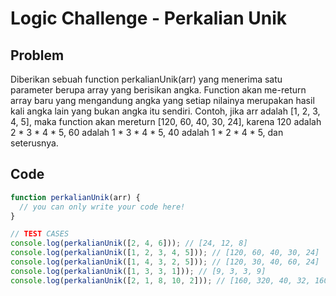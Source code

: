 # Logic Challenge - Perkalian Unik

## Problem

Diberikan sebuah function perkalianUnik(arr) yang menerima satu parameter berupa array yang berisikan angka. Function akan me-return array baru yang mengandung angka yang setiap nilainya merupakan hasil kali angka lain yang bukan angka itu sendiri. Contoh, jika arr adalah [1, 2, 3, 4, 5], maka function akan mereturn [120, 60, 40, 30, 24], karena 120 adalah 2 * 3 * 4 * 5, 60 adalah 1 * 3 * 4 * 5, 40 adalah 1 * 2 * 4 * 5, dan seterusnya.

## Code

```JavaScript
function perkalianUnik(arr) {
  // you can only write your code here!
}

// TEST CASES
console.log(perkalianUnik([2, 4, 6])); // [24, 12, 8]
console.log(perkalianUnik([1, 2, 3, 4, 5])); // [120, 60, 40, 30, 24]
console.log(perkalianUnik([1, 4, 3, 2, 5])); // [120, 30, 40, 60, 24]
console.log(perkalianUnik([1, 3, 3, 1])); // [9, 3, 3, 9]
console.log(perkalianUnik([2, 1, 8, 10, 2])); // [160, 320, 40, 32, 160]
```




